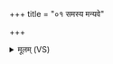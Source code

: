 +++
title = "०१ समस्य मन्यवे"

+++
<details><summary>मूलम् (VS)</summary>

सम॑स्य म॒न्यवे॒ विशो॒ विश्वा॑ नमन्त कृ॒ष्टयः॑।  
स॑मु॒द्राये॑व॒ सिन्ध॑वः ॥
</details>